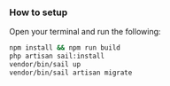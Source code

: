 ### How to setup

Open your terminal and run the following:

```sh
npm install && npm run build
php artisan sail:install
vendor/bin/sail up
vendor/bin/sail artisan migrate
```

